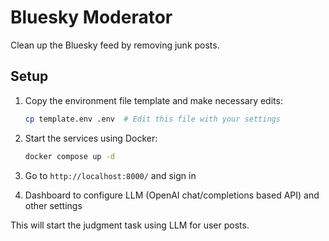# Bluesky Moderator

Clean up the Bluesky feed by removing junk posts.

## Setup

1. Copy the environment file template and make necessary edits:

    ```sh
    cp template.env .env  # Edit this file with your settings
    ```

1. Start the services using Docker:

    ```sh
    docker compose up -d
    ```

1. Go to `http://localhost:8000/` and sign in

1. Dashboard to configure LLM (OpenAI chat/completions based API) and other settings

This will start the judgment task using LLM for user posts.
